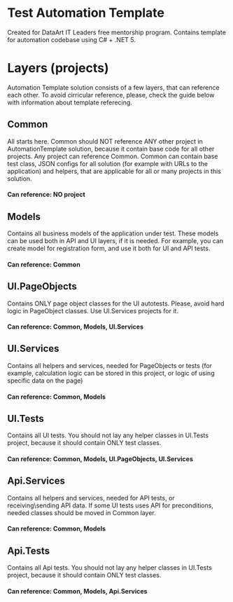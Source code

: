 # Test Automation Template

Created for DataArt IT Leaders free mentorship program.
Contains template for automation codebase using C# + .NET 5.

# Layers (projects)

Automation Template solution consists of a few layers, that can reference each other. To avoid cirricular reference, please, check the guide below with information about template referecing.

## Common

All starts here. Common should NOT reference ANY other project in AutomationTemplate solution, because it contain base code for all other projects.
Any project can reference Common.
Common can contain base test class, JSON configs for all solution (for example with URLs to the application) and helpers, that are applicable for all or many projects in this solution.
#### Can reference: NO project

## Models

Contains all business models of the application under test. These models can be used both in API and UI layers, if it is needed.
For example, you can create model for registration form, and use it both for UI and API tests.
#### Can reference: Common

## UI.PageObjects

Contains ONLY page object classes for the UI autotests. Please, avoid hard logic in PageObject classes. Use UI.Services projects for it. 
#### Can reference: Common, Models, UI.Services

## UI.Services

Contains all helpers and services, needed for PageObjects or tests (for example, calculation logic can be stored in this project, or logic of using specific data on the page)
#### Can reference: Common, Models

## UI.Tests

Contains all UI tests. You should not lay any helper classes in UI.Tests project, because it should contain ONLY test classes.
#### Can reference: Common, Models, UI.PageObjects, UI.Services

## Api.Services

Contains all helpers and services, needed for API tests, or receiving\sending API data. If some UI tests uses API for preconditions, needed classes should be moved in Common layer.
#### Can reference: Common, Models

## Api.Tests

Contains all Api tests. You should not lay any helper classes in UI.Tests project, because it should contain ONLY test classes.
#### Can reference: Common, Models, Api.Services